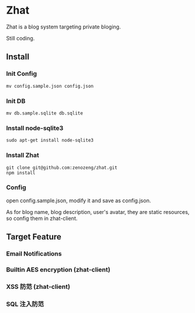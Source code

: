 # Zhat

Zhat is a blog system targeting private bloging.

Still coding.

## Install

### Init Config

```
mv config.sample.json config.json
```

### Init DB

```
mv db.sample.sqlite db.sqlite
```

### Install node-sqlite3

```
sudo apt-get install node-sqlite3
```

### Install Zhat

```
git clone git@github.com:zenozeng/zhat.git
npm install
```

### Config

open config.sample.json, modify it and save as config.json.

As for blog name, blog description, user's avatar, 
they are static resources, so config them in zhat-client.

## Target Feature

### Email Notifications

### Builtin AES encryption (zhat-client)

### XSS 防范 (zhat-client)

### SQL 注入防范
